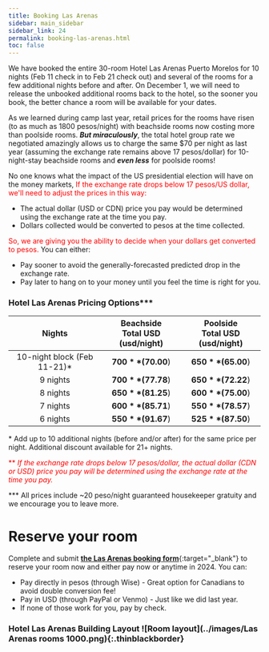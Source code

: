 ```yaml
---
title: Booking Las Arenas
sidebar: main_sidebar
sidebar_link: 24
permalink: booking-las-arenas.html
toc: false
---
```


We have booked the entire 30-room Hotel Las Arenas Puerto Morelos for 10 nights (Feb 11 check in to Feb 21 check out) and several of the rooms for a few additional nights before and after. On December 1, we will need to release the unbooked additional rooms back to the hotel, so the sooner you book, the better chance a room will be available for your dates.

As we learned during camp last year, retail prices for the rooms have risen (to as much as 1800 pesos/night) with beachside rooms now costing more than poolside rooms. ***But miraculously***, the total hotel group rate we negotiated amazingly allows us to charge the same $70 per night as last year (assuming the exchange rate remains above 17 pesos/dollar) for 10-night-stay beachside rooms and ***even less*** for poolside rooms!

No one knows what the impact of the US presidential election will have on the money markets, <span style="color:red">If the exchange rate drops below 17 pesos/US dollar, we'll need to adjust the prices in this way:</span>

- The actual dollar (USD or CDN) price you pay would be determined using the exchange rate at the time you pay.
- Dollars collected would be converted to pesos at the time collected.

<span style="color:red">So, we are giving you the ability to decide when your dollars get converted to pesos.</span> You can either:

- Pay sooner to avoid the generally-forecasted predicted drop in the exchange rate.
- Pay later to hang on to your money until you feel the time is right for you.

### Hotel Las Arenas Pricing Options***

| Nights | Beachside<br>Total USD (usd/night) | Poolside<br>Total USD (usd/night) |
| :--------------------------------------------------------: | :----------------------------------: | :----------------------------------: |
| 10-night block (Feb 11-21)* |            **$700** ($70.00<span style="color:red">**</span>)            | **$650** ($65.00<span style="color:red">**</span>) |
| 9 nights                                                |            **$700** ($77.78<span style="color:red">**</span>)            | **$650** ($72.22<span style="color:red">**</span>) |
| 8 nights                                                |            **$650** ($81.25<span style="color:red">**</span>)            | **$600** ($75.00<span style="color:red">**</span>) |
| 7 nights                                                |            **$600** ($85.71<span style="color:red">**</span>)            | **$550** ($78.57<span style="color:red">**</span>) |
| 6 nights                                                |            **$550** ($91.67<span style="color:red">**</span>)            | **$525** ($87.50<span style="color:red">**</span>) |

\* Add up to 10 additional nights (before and/or after) for the same price per night. Additional discount available for 21+ nights.

<span style="color:red">\** *If the exchange rate drops below 17 pesos/dollar, the actual dollar (CDN or USD) price you pay will be determined using the exchange rate at the time you pay.*</span>

\*\*\* All prices include ~20 peso/night guaranteed housekeeper gratuity and we encourage you to leave more.

# Reserve your room
Complete and submit [**the Las Arenas booking form**](https://docs.google.com/forms/d/e/1FAIpQLSct3SrTHl76pMYcZ5z9-eWdLCjCXzf4igqfVk689qA42YuyWA/viewform){:target="_blank"} to reserve your room now and either pay now or anytime in 2024. You can:

* Pay directly in pesos (through Wise) - Great option for Canadians to avoid double conversion fee!
* Pay in USD (through PayPal or Venmo) - Just like we did last year.
* If none of those work for you, pay by check.

<!-- Keep next two lines on one to lessen vertical spacing -->
### Hotel Las Arenas Building Layout ![Room layout](../images/Las Arenas rooms 1000.png){:.thinblackborder}